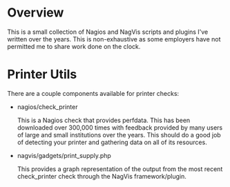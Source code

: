 # Overview

This is a small collection of Nagios and NagVis scripts and plugins I've 
written over the years.  This is non-exhaustive as some employers have not 
permitted me to share work done on the clock.

# Printer Utils

There are a couple components available for printer checks:
 * nagios/check_printer
   
   This is a Nagios check that provides perfdata.  This has been downloaded 
   over 300,000 times with feedback provided by many users of large and small 
   institutions over the years.  This should do a good job of detecting your
   printer and gathering data on all of its resources.

 * nagvis/gadgets/print_supply.php

   This provides a graph representation of the output from the most recent
   check_printer check through the NagVis framework/plugin.

